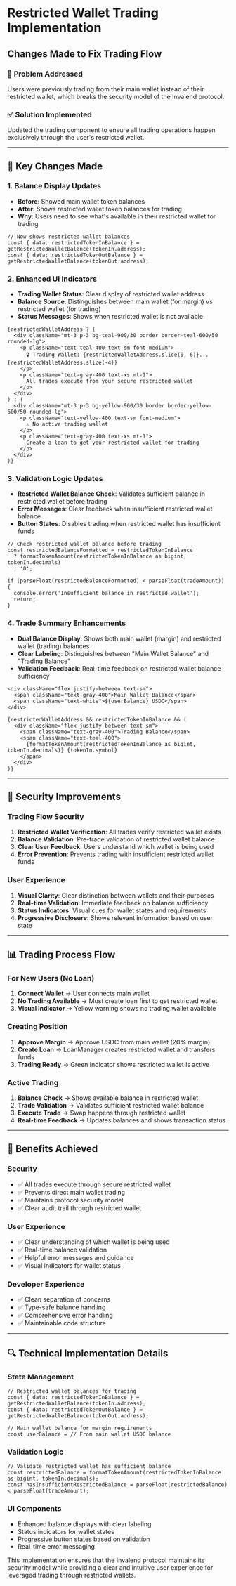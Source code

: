 # Restricted Wallet Trading Implementation

## Changes Made to Fix Trading Flow

### 🎯 **Problem Addressed**
Users were previously trading from their main wallet instead of their restricted wallet, which breaks the security model of the Invalend protocol.

### ✅ **Solution Implemented**
Updated the trading component to ensure all trading operations happen exclusively through the user's restricted wallet.

---

## 🔧 **Key Changes Made**

### 1. **Balance Display Updates**
- **Before**: Showed main wallet token balances
- **After**: Shows restricted wallet token balances for trading
- **Why**: Users need to see what's available in their restricted wallet for trading

```tsx
// Now shows restricted wallet balances
const { data: restrictedTokenInBalance } = getRestrictedWalletBalance(tokenIn.address);
const { data: restrictedTokenOutBalance } = getRestrictedWalletBalance(tokenOut.address);
```

### 2. **Enhanced UI Indicators**
- **Trading Wallet Status**: Clear display of restricted wallet address
- **Balance Source**: Distinguishes between main wallet (for margin) vs restricted wallet (for trading)
- **Status Messages**: Shows when restricted wallet is not available

```tsx
{restrictedWalletAddress ? (
  <div className="mt-3 p-3 bg-teal-900/30 border border-teal-600/50 rounded-lg">
    <p className="text-teal-400 text-sm font-medium">
      🔒 Trading Wallet: {restrictedWalletAddress.slice(0, 6)}...{restrictedWalletAddress.slice(-4)}
    </p>
    <p className="text-gray-400 text-xs mt-1">
      All trades execute from your secure restricted wallet
    </p>
  </div>
) : (
  <div className="mt-3 p-3 bg-yellow-900/30 border border-yellow-600/50 rounded-lg">
    <p className="text-yellow-400 text-sm font-medium">
      ⚠️ No active trading wallet
    </p>
    <p className="text-gray-400 text-xs mt-1">
      Create a loan to get your restricted wallet for trading
    </p>
  </div>
)}
```

### 3. **Validation Logic Updates**
- **Restricted Wallet Balance Check**: Validates sufficient balance in restricted wallet before trading
- **Error Messages**: Clear feedback when insufficient restricted wallet balance
- **Button States**: Disables trading when restricted wallet has insufficient funds

```tsx
// Check restricted wallet balance before trading
const restrictedBalanceFormatted = restrictedTokenInBalance 
  ? formatTokenAmount(restrictedTokenInBalance as bigint, tokenIn.decimals) 
  : '0';

if (parseFloat(restrictedBalanceFormatted) < parseFloat(tradeAmount)) {
  console.error('Insufficient balance in restricted wallet');
  return;
}
```

### 4. **Trade Summary Enhancements**
- **Dual Balance Display**: Shows both main wallet (margin) and restricted wallet (trading) balances
- **Clear Labeling**: Distinguishes between "Main Wallet Balance" and "Trading Balance"
- **Validation Feedback**: Real-time feedback on restricted wallet balance sufficiency

```tsx
<div className="flex justify-between text-sm">
  <span className="text-gray-400">Main Wallet Balance</span>
  <span className="text-white">${userBalance} USDC</span>
</div>

{restrictedWalletAddress && restrictedTokenInBalance && (
  <div className="flex justify-between text-sm">
    <span className="text-gray-400">Trading Balance</span>
    <span className="text-teal-400">
      {formatTokenAmount(restrictedTokenInBalance as bigint, tokenIn.decimals)} {tokenIn.symbol}
    </span>
  </div>
)}
```

---

## 🔐 **Security Improvements**

### **Trading Flow Security**
1. **Restricted Wallet Verification**: All trades verify restricted wallet exists
2. **Balance Validation**: Pre-trade validation of restricted wallet balance
3. **Clear User Feedback**: Users understand which wallet is being used
4. **Error Prevention**: Prevents trading with insufficient restricted wallet funds

### **User Experience**
1. **Visual Clarity**: Clear distinction between wallets and their purposes
2. **Real-time Validation**: Immediate feedback on balance sufficiency
3. **Status Indicators**: Visual cues for wallet states and requirements
4. **Progressive Disclosure**: Shows relevant information based on user state

---

## 📊 **Trading Process Flow**

### **For New Users (No Loan)**
1. **Connect Wallet** → User connects main wallet
2. **No Trading Available** → Must create loan first to get restricted wallet
3. **Visual Indicator** → Yellow warning shows no trading wallet available

### **Creating Position**
1. **Approve Margin** → Approve USDC from main wallet (20% margin)
2. **Create Loan** → LoanManager creates restricted wallet and transfers funds
3. **Trading Ready** → Green indicator shows restricted wallet is active

### **Active Trading**
1. **Balance Check** → Shows available balance in restricted wallet
2. **Trade Validation** → Validates sufficient restricted wallet balance
3. **Execute Trade** → Swap happens through restricted wallet
4. **Real-time Feedback** → Updates balances and shows transaction status

---

## 🎯 **Benefits Achieved**

### **Security**
- ✅ All trades execute through secure restricted wallet
- ✅ Prevents direct main wallet trading
- ✅ Maintains protocol security model
- ✅ Clear audit trail through restricted wallet

### **User Experience**
- ✅ Clear understanding of which wallet is being used
- ✅ Real-time balance validation
- ✅ Helpful error messages and guidance
- ✅ Visual indicators for wallet status

### **Developer Experience**
- ✅ Clean separation of concerns
- ✅ Type-safe balance handling
- ✅ Comprehensive error handling
- ✅ Maintainable code structure

---

## 🔍 **Technical Implementation Details**

### **State Management**
```tsx
// Restricted wallet balances for trading
const { data: restrictedTokenInBalance } = getRestrictedWalletBalance(tokenIn.address);
const { data: restrictedTokenOutBalance } = getRestrictedWalletBalance(tokenOut.address);

// Main wallet balance for margin requirements
const userBalance = // From main wallet USDC balance
```

### **Validation Logic**
```tsx
// Validate restricted wallet has sufficient balance
const restrictedBalance = formatTokenAmount(restrictedTokenInBalance as bigint, tokenIn.decimals);
const hasInsufficientRestrictedBalance = parseFloat(restrictedBalance) < parseFloat(tradeAmount);
```

### **UI Components**
- Enhanced balance displays with clear labeling
- Status indicators for wallet states
- Progressive button states based on validation
- Real-time error messaging

This implementation ensures that the Invalend protocol maintains its security model while providing a clear and intuitive user experience for leveraged trading through restricted wallets.
